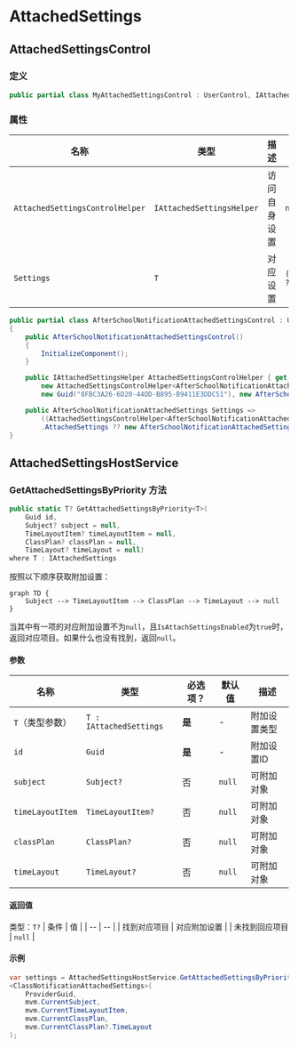 # AttachedSettings

## AttachedSettingsControl

### 定义
```cs
public partial class MyAttachedSettingsControl : UserControl, IAttachedSettingsControlBase
```

### 属性

| 名称 | 类型 | 描述 | 示例 | 
| --- | --- | --- | --- |
| `AttachedSettingsControlHelper` | `IAttachedSettingsHelper` | 访问自身设置 | ```new AttachedSettingsControlHelper<T>(new Guid("8FBC3A26-6D20-44DD-B895-B9411E3DDC51"), new T())``` |
| `Settings` | `T` | 对应设置 | `((AttachedSettingsControlHelper<AfterSchoolNotificationAttachedSettings>)AttachedSettingsControlHelper).AttachedSettings ?? new AfterSchoolNotificationAttachedSettings();`


``` cs
public partial class AfterSchoolNotificationAttachedSettingsControl : UserControl, IAttachedSettingsControlBase
{
    public AfterSchoolNotificationAttachedSettingsControl()
    {
        InitializeComponent();
    }

    public IAttachedSettingsHelper AttachedSettingsControlHelper { get; set; } = 
        new AttachedSettingsControlHelper<AfterSchoolNotificationAttachedSettings>(
        new Guid("8FBC3A26-6D20-44DD-B895-B9411E3DDC51"), new AfterSchoolNotificationAttachedSettings());

    public AfterSchoolNotificationAttachedSettings Settings =>
        ((AttachedSettingsControlHelper<AfterSchoolNotificationAttachedSettings>)AttachedSettingsControlHelper)
        .AttachedSettings ?? new AfterSchoolNotificationAttachedSettings();
}
```

## AttachedSettingsHostService

### GetAttachedSettingsByPriority 方法

```cs
public static T? GetAttachedSettingsByPriority<T>(
    Guid id, 
    Subject? subject = null,
    TimeLayoutItem? timeLayoutItem = null, 
    ClassPlan? classPlan = null, 
    TimeLayout? timeLayout = null) 
where T : IAttachedSettings
```

按照以下顺序获取附加设置：
``` mermaid
graph TD {
    Subject --> TimeLayoutItem --> ClassPlan --> TimeLayout --> null
}
```

当其中有一项的对应附加设置不为`null`，且`IsAttachSettingsEnabled`为`true`时，返回对应项目。如果什么也没有找到，返回`null`。

#### 参数

| 名称 | 类型 | 必选项？ | 默认值 | 描述 |
| -- | -- | -- | -- | -- |
| `T`（类型参数） | `T : IAttachedSettings` | **是** | - | 附加设置类型 |
| `id` | `Guid` | **是** | - | 附加设置ID |
| `subject` | `Subject?` | 否 | `null` | 可附加对象 |
| `timeLayoutItem` | `TimeLayoutItem?` | 否 | `null` | 可附加对象 |
| `classPlan` | `ClassPlan?` | 否 | `null` | 可附加对象 |
| `timeLayout` | `TimeLayout?` | 否 | `null` | 可附加对象 |

#### 返回值

类型：`T?`
| 条件 | 值 |
| -- | -- |
| 找到对应项目 | 对应附加设置 |
| 未找到回应项目 | `null` |

#### 示例
``` cs
var settings = AttachedSettingsHostService.GetAttachedSettingsByPriority
<ClassNotificationAttachedSettings>(
    ProviderGuid,
    mvm.CurrentSubject,
    mvm.CurrentTimeLayoutItem,
    mvm.CurrentClassPlan,
    mvm.CurrentClassPlan?.TimeLayout
);
```